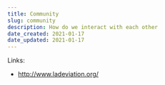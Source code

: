 ```yaml
---
title: Community
slug: community
description: How do we interact with each other
date_created: 2021-01-17
date_updated: 2021-01-17
---
```


Links:

- http://www.ladeviation.org/
